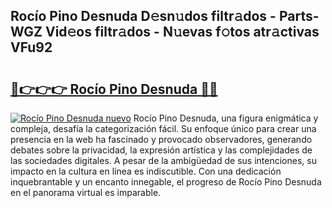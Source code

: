 ## Rocío Pino Desnuda D𝚎sn𝚞dos filtr𝚊dos - Parts-WGZ Vid𝚎os filtr𝚊dos - N𝚞evas f𝚘tos atr𝚊ctivas VFu92

# <h2><a href="http://mbc73g.tromn.icu/?c=Roc%c3%ado+Pino+Desnuda">🔗👉👉👉 Rocío Pino Desnuda 🔗🔗</a></h2>

[![Rocío Pino Desnuda nuevo](https://i.imgur.com/pEAQMta.gif)](http://mbc73g.tromn.icu/?c=Roc%c3%ado+Pino+Desnuda)
Rocío Pino Desnuda, una figura enigmática y compleja, desafía la categorización fácil. Su enfoque único para crear una presencia en la web ha fascinado y provocado observadores, generando debates sobre la privacidad, la expresión artística y las complejidades de las sociedades digitales. A pesar de la ambigüedad de sus intenciones, su impacto en la cultura en línea es indiscutible. Con una dedicación inquebrantable y un encanto innegable, el progreso de Rocío Pino Desnuda en el panorama virtual es imparable.
